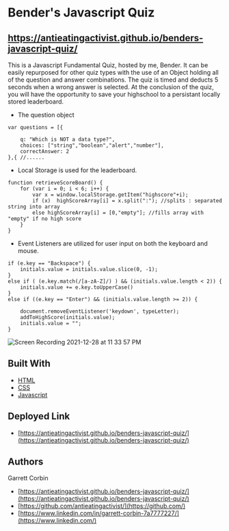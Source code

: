 # Bender's Javascript Quiz


## https://antieatingactivist.github.io/benders-javascript-quiz/

This is a Javascript Fundamental Quiz, hosted by me, Bender. It can be easily repurposed for other quiz types with the use of an Object holding all of the question and answer combinations. The quiz is timed and deducts 5 seconds when a wrong answer is selected. At the conclusion of the quiz, you will have the opportunity to save your highschool to a persistant locally stored leaderboard.

- The question object

```
var questions = [{

    q: "Which is NOT a data type?",
    choices: ["string","boolean","alert","number"],
    correctAnswer: 2
},{ //......
```

- Local Storage is used for the leaderboard.

```
function retrieveScoreBoard() {
    for (var i = 0; i < 6; i++) {
        var x = window.localStorage.getItem("highscore"+i);
        if (x)  highScoreArray[i] = x.split(":"); //splits : separated string into array
        else highScoreArray[i] = [0,"empty"]; //fills array with "empty" if no high score
    }
}
```

- Event Listeners are utilized for user input on both the keyboard and mouse.

```
if (e.key == "Backspace") {   
    initials.value = initials.value.slice(0, -1);             
}
else if ( (e.key.match(/[a-zA-Z]/) ) && (initials.value.length < 2)) {
    initials.value += e.key.toUpperCase()
}
else if ((e.key == "Enter") && (initials.value.length >= 2)) {

    document.removeEventListener('keydown', typeLetter);
    addToHighScore(initials.value);
    initials.value = "";
}      
```


![Screen Recording 2021-12-28 at 11 33 57 PM](https://user-images.githubusercontent.com/1414728/147638242-639ec2a5-8e65-4517-ab06-b66291672899.gif)





## Built With

* [HTML](https://developer.mozilla.org/en-US/docs/Web/HTML)
* [CSS](https://developer.mozilla.org/en-US/docs/Web/CSS)
* [Javascript](https://developer.mozilla.org/en-US/docs/Web/JavaScript)

## Deployed Link

* [https://antieatingactivist.github.io/benders-javascript-quiz/](https://antieatingactivist.github.io/benders-javascript-quiz/)


## Authors

Garrett Corbin

- [https://antieatingactivist.github.io/benders-javascript-quiz/](https://antieatingactivist.github.io/benders-javascript-quiz/)
- [https://github.com/antieatingactivist/](https://github.com/)
- [https://www.linkedin.com/in/garrett-corbin-7a7777227/](https://www.linkedin.com/)
